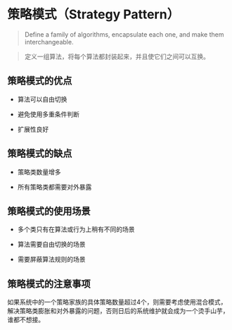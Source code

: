 # 策略模式（Strategy Pattern）

> Define a family of algorithms, encapsulate each one, and make them interchangeable.

> 定义一组算法，将每个算法都封装起来，并且使它们之间可以互换。

## 策略模式的优点

* 算法可以自由切换

* 避免使用多重条件判断

* 扩展性良好

## 策略模式的缺点

* 策略类数量增多

* 所有策略类都需要对外暴露

## 策略模式的使用场景

* 多个类只有在算法或行为上稍有不同的场景

* 算法需要自由切换的场景

* 需要屏蔽算法规则的场景

## 策略模式的注意事项

如果系统中的一个策略家族的具体策略数量超过4个，则需要考虑使用混合模式，解决策略类膨胀和对外暴露的问题，否则日后的系统维护就会成为一个烫手山芋，谁都不想接。
